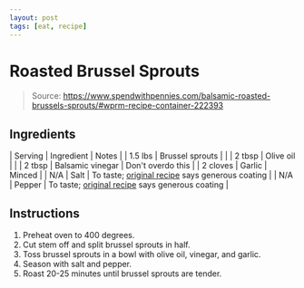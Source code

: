 ```yaml
---
layout: post
tags: [eat, recipe]
---
```


# Roasted Brussel Sprouts

> Source: https://www.spendwithpennies.com/balsamic-roasted-brussels-sprouts/#wprm-recipe-container-222393

## Ingredients

| Serving | Ingredient | Notes |
| 1.5 lbs | Brussel sprouts |  |
| 2 tbsp | Olive oil |  |
| 2 tbsp | Balsamic vinegar | Don't overdo this |
| 2 cloves | Garlic | Minced |
| N/A | Salt | To taste; [original recipe](https://www.spendwithpennies.com/balsamic-roasted-brussels-sprouts/#wprm-recipe-container-222393) says generous coating |
| N/A | Pepper | To taste; [original recipe](https://www.spendwithpennies.com/balsamic-roasted-brussels-sprouts/#wprm-recipe-container-222393) says generous coating |

## Instructions

1. Preheat oven to 400 degrees.
1. Cut stem off and split brussel sprouts in half.
1. Toss brussel sprouts in a bowl with olive oil, vinegar, and garlic.
1. Season with salt and pepper.
1. Roast 20-25 minutes until brussel sprouts are tender.
